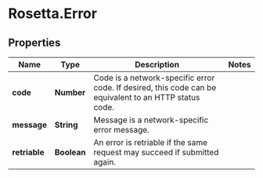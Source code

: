 # Rosetta.Error

## Properties

Name | Type | Description | Notes
------------ | ------------- | ------------- | -------------
**code** | **Number** | Code is a network-specific error code. If desired, this code can be equivalent to an HTTP status code. | 
**message** | **String** | Message is a network-specific error message. | 
**retriable** | **Boolean** | An error is retriable if the same request may succeed if submitted again. | 


